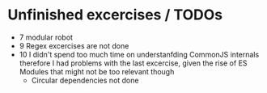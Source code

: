 # Unfinished excercises / TODOs

* 7 modular robot
* 9 Regex excercises are not done
* 10 I didn't spend too much time on understanfding CommonJS internals therefore I had problems with the last excercise, given the rise of ES Modules that might not be too relevant though
    - Circular dependencies not done
